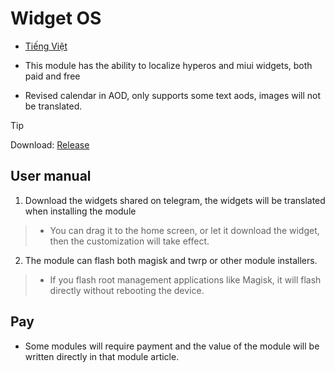 # Widget OS

+ [Tiếng Việt](./README.md)

+ This module has the ability to localize hyperos and miui widgets, both paid and free

+ Revised calendar in AOD, only supports some text aods, images will not be translated.

> [!Tip]
> Download: [Release](https://github.com/Zenlua/Widget/releases)

**User manual**
---

1. Download the widgets shared on telegram, the widgets will be translated when installing the module

> - You can drag it to the home screen, or let it download the widget, then the customization will take effect.

2. The module can flash both magisk and twrp or other module installers.

> + If you flash root management applications like Magisk, it will flash directly without rebooting the device.

**Pay**
---

+ Some modules will require payment and the value of the module will be written directly in that module article.
